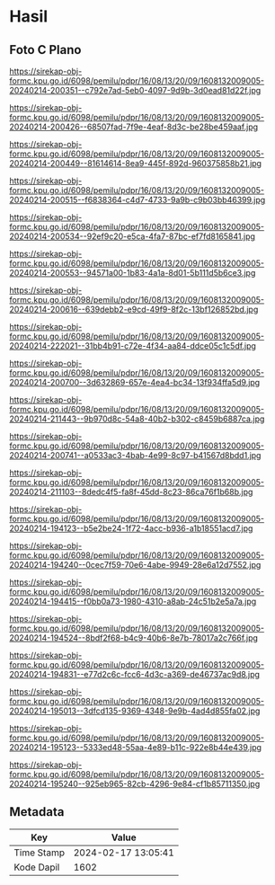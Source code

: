 # Hasil

## Foto C Plano

https://sirekap-obj-formc.kpu.go.id/6098/pemilu/pdpr/16/08/13/20/09/1608132009005-20240214-200351--c792e7ad-5eb0-4097-9d9b-3d0ead81d22f.jpg

https://sirekap-obj-formc.kpu.go.id/6098/pemilu/pdpr/16/08/13/20/09/1608132009005-20240214-200426--68507fad-7f9e-4eaf-8d3c-be28be459aaf.jpg

https://sirekap-obj-formc.kpu.go.id/6098/pemilu/pdpr/16/08/13/20/09/1608132009005-20240214-200449--81614614-8ea9-445f-892d-960375858b21.jpg

https://sirekap-obj-formc.kpu.go.id/6098/pemilu/pdpr/16/08/13/20/09/1608132009005-20240214-200515--f6838364-c4d7-4733-9a9b-c9b03bb46399.jpg

https://sirekap-obj-formc.kpu.go.id/6098/pemilu/pdpr/16/08/13/20/09/1608132009005-20240214-200534--92ef9c20-e5ca-4fa7-87bc-ef7fd8165841.jpg

https://sirekap-obj-formc.kpu.go.id/6098/pemilu/pdpr/16/08/13/20/09/1608132009005-20240214-200553--94571a00-1b83-4a1a-8d01-5b111d5b6ce3.jpg

https://sirekap-obj-formc.kpu.go.id/6098/pemilu/pdpr/16/08/13/20/09/1608132009005-20240214-200616--639debb2-e9cd-49f9-8f2c-13bf126852bd.jpg

https://sirekap-obj-formc.kpu.go.id/6098/pemilu/pdpr/16/08/13/20/09/1608132009005-20240214-222021--31bb4b91-c72e-4f34-aa84-ddce05c1c5df.jpg

https://sirekap-obj-formc.kpu.go.id/6098/pemilu/pdpr/16/08/13/20/09/1608132009005-20240214-200700--3d632869-657e-4ea4-bc34-13f934ffa5d9.jpg

https://sirekap-obj-formc.kpu.go.id/6098/pemilu/pdpr/16/08/13/20/09/1608132009005-20240214-211443--9b970d8c-54a8-40b2-b302-c8459b6887ca.jpg

https://sirekap-obj-formc.kpu.go.id/6098/pemilu/pdpr/16/08/13/20/09/1608132009005-20240214-200741--a0533ac3-4bab-4e99-8c97-b41567d8bdd1.jpg

https://sirekap-obj-formc.kpu.go.id/6098/pemilu/pdpr/16/08/13/20/09/1608132009005-20240214-211103--8dedc4f5-fa8f-45dd-8c23-86ca76f1b68b.jpg

https://sirekap-obj-formc.kpu.go.id/6098/pemilu/pdpr/16/08/13/20/09/1608132009005-20240214-194123--b5e2be24-1f72-4acc-b936-a1b18551acd7.jpg

https://sirekap-obj-formc.kpu.go.id/6098/pemilu/pdpr/16/08/13/20/09/1608132009005-20240214-194240--0cec7f59-70e6-4abe-9949-28e6a12d7552.jpg

https://sirekap-obj-formc.kpu.go.id/6098/pemilu/pdpr/16/08/13/20/09/1608132009005-20240214-194415--f0bb0a73-1980-4310-a8ab-24c51b2e5a7a.jpg

https://sirekap-obj-formc.kpu.go.id/6098/pemilu/pdpr/16/08/13/20/09/1608132009005-20240214-194524--8bdf2f68-b4c9-40b6-8e7b-78017a2c766f.jpg

https://sirekap-obj-formc.kpu.go.id/6098/pemilu/pdpr/16/08/13/20/09/1608132009005-20240214-194831--e77d2c6c-fcc6-4d3c-a369-de46737ac9d8.jpg

https://sirekap-obj-formc.kpu.go.id/6098/pemilu/pdpr/16/08/13/20/09/1608132009005-20240214-195013--3dfcd135-9369-4348-9e9b-4ad4d855fa02.jpg

https://sirekap-obj-formc.kpu.go.id/6098/pemilu/pdpr/16/08/13/20/09/1608132009005-20240214-195123--5333ed48-55aa-4e89-b11c-922e8b44e439.jpg

https://sirekap-obj-formc.kpu.go.id/6098/pemilu/pdpr/16/08/13/20/09/1608132009005-20240214-195240--925eb965-82cb-4296-9e84-cf1b85711350.jpg


## Metadata

| Key        | Value               |
| ---------- | ------------------- |
| Time Stamp | 2024-02-17 13:05:41 |
| Kode Dapil | 1602                |



